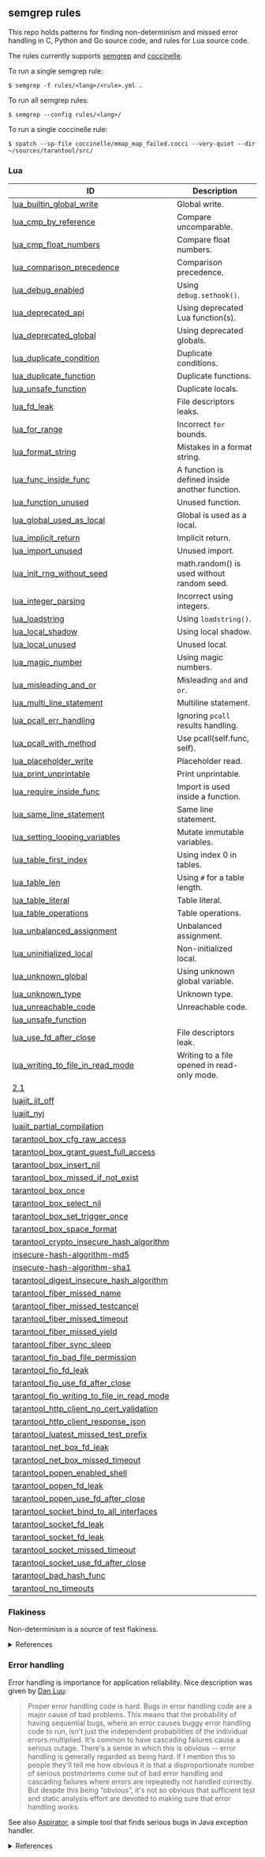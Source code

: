## semgrep rules

This repo holds patterns for finding non-determinism and missed error handling
in C, Python and Go source code, and rules for Lua source code.

The rules currently supports [semgrep](https://semgrep.dev/) and
[coccinelle](https://coccinelle.gitlabpages.inria.fr/website/).

To run a single semgrep rule:

```
$ semgrep -f rules/<lang>/<rule>.yml .
```

To run all semgrep rules:

```
$ semgrep --config rules/<lang>/
```

To run a single coccinelle rule:

```
$ spatch --sp-file coccinelle/mmap_map_failed.cocci --very-quiet --dir ~/sources/tarantool/src/
```

### Lua

| ID | Description |
| -- | ----------- |
| [lua_builtin_global_write](rules/lua/basic/lua_builtin_global_write.yaml) | Global write. |
| [lua_cmp_by_reference](rules/lua/basic/lua_cmp_by_reference.yaml) | Compare uncomparable. |
| [lua_cmp_float_numbers](rules/lua/basic/lua_cmp_float_numbers.yaml) | Compare float numbers. |
| [lua_comparison_precedence](rules/lua/basic/lua_comparison_precedence.yaml) | Comparison precedence. |
| [lua_debug_enabled](rules/lua/basic/lua_debug_enabled.yaml) | Using `debug.sethook()`. |
| [lua_deprecated_api](rules/lua/basic/lua_deprecated_api.yaml) | Using deprecated Lua function(s). |
| [lua_deprecated_global](rules/lua/basic/lua_deprecated_global.yaml) | Using deprecated globals. |
| [lua_duplicate_condition](rules/lua/basic/lua_duplicate_condition.yaml) | Duplicate conditions. |
| [lua_duplicate_function](rules/lua/basic/lua_duplicate_function.yaml) | Duplicate functions. |
| [lua_unsafe_function](rules/lua/basic/lua_duplicate_local.yaml) | Duplicate locals. |
| [lua_fd_leak](rules/lua/basic/lua_fd_leak.yaml) | File descriptors leaks. |
| [lua_for_range](rules/lua/basic/lua_for_range.yaml) | Incorrect `for` bounds. |
| [lua_format_string](rules/lua/basic/lua_format_string.yaml) | Mistakes in a format string. |
| [lua_func_inside_func](rules/lua/basic/lua_func_inside_func.yaml) | A function is defined inside another function. |
| [lua_function_unused](rules/lua/basic/lua_function_unused.yaml) | Unused function. |
| [lua_global_used_as_local](rules/lua/basic/lua_global_used_as_local.yaml) | Global is used as a local. |
| [lua_implicit_return](rules/lua/basic/lua_implicit_return.yaml) | Implicit return. |
| [lua_import_unused](rules/lua/basic/lua_import_unused.yaml) | Unused import. |
| [lua_init_rng_without_seed](rules/lua/basic/lua_init_rng_without_seed.yaml) | math.random() is used without random seed. |
| [lua_integer_parsing](rules/lua/basic/lua_integer_parsing.yaml) | Incorrect using integers. |
| [lua_loadstring](rules/lua/basic/lua_loadstring.yaml) | Using `loadstring()`. |
| [lua_local_shadow](rules/lua/basic/lua_local_shadow.yaml) | Using local shadow. |
| [lua_local_unused](rules/lua/basic/lua_local_unused.yaml) | Unused local. |
| [lua_magic_number](rules/lua/basic/lua_magic_number.yaml) | Using magic numbers. |
| [lua_misleading_and_or](rules/lua/basic/lua_misleading_and_or.yaml) | Misleading `and` and `or`. |
| [lua_multi_line_statement](rules/lua/basic/lua_multi_line_statement.yaml) | Multiline statement. |
| [lua_pcall_err_handling](rules/lua/basic/lua_pcall_err_handling.yaml) | Ignoring `pcall` results handling. |
| [lua_pcall_with_method](rules/lua/basic/lua_pcall_with_method.yaml) | Use pcall(self.func, self). |
| [lua_placeholder_write](rules/lua/basic/lua_placeholder_read.yaml) | Placeholder read. |
| [lua_print_unprintable](rules/lua/basic/lua_print_unprintable.yaml) | Print unprintable. |
| [lua_require_inside_func](rules/lua/basic/lua_require_inside_func.yaml) | Import is used inside a function. |
| [lua_same_line_statement](rules/lua/basic/lua_same_line_statement.yaml) | Same line statement. |
| [lua_setting_looping_variables](rules/lua/basic/lua_setting_looping_variables.yaml) | Mutate immutable variables. |
| [lua_table_first_index](rules/lua/basic/lua_table_first_index.yaml) | Using index 0 in tables. |
| [lua_table_len](rules/lua/basic/lua_table_len.yaml) | Using `#` for a table length. |
| [lua_table_literal](rules/lua/basic/lua_table_literal.yaml) | Table literal. |
| [lua_table_operations](rules/lua/basic/lua_table_operations.yaml) | Table operations. |
| [lua_unbalanced_assignment](rules/lua/basic/lua_unbalanced_assignment.yaml) | Unbalanced assignment. |
| [lua_uninitialized_local](rules/lua/basic/lua_uninitialized_local.yaml) | Non-initialized local. |
| [lua_unknown_global](rules/lua/basic/lua_unknown_global.yaml) | Using unknown global variable. |
| [lua_unknown_type](rules/lua/basic/lua_unknown_type.yaml) | Unknown type. |
| [lua_unreachable_code](rules/lua/basic/lua_unreachable_code.yaml) | Unreachable code. |
| [lua_unsafe_function](rules/lua/basic/lua_unsafe_function.yaml) |  |
| [lua_use_fd_after_close](rules/lua/basic/lua_use_fd_after_close.yaml) | File descriptors leak. |
| [lua_writing_to_file_in_read_mode](rules/lua/basic/lua_writing_to_file_in_read_mode.yaml) | Writing to a file opened in read-only mode. |
| [2.1](rules/lua/luajit/2.1.yaml) |  |
| [luajit_jit_off](rules/lua/luajit/luajit_jit_off.yaml) |  |
| [luajit_nyi](rules/lua/luajit/luajit_nyi.yaml) |  |
| [luajit_partial_compilation](rules/lua/luajit/luajit_partial_compilation.yaml) |  |
| [tarantool_box_cfg_raw_access](rules/lua/tarantool/tarantool_box_cfg_raw_access.yaml) |  |
| [tarantool_box_grant_guest_full_access](rules/lua/tarantool/tarantool_box_grant_guest_full_access.yaml) |  |
| [tarantool_box_insert_nil](rules/lua/tarantool/tarantool_box_insert_nil.yaml) |  |
| [tarantool_box_missed_if_not_exist](rules/lua/tarantool/tarantool_box_missed_if_not_exist.yaml) |  |
| [tarantool_box_once](rules/lua/tarantool/tarantool_box_once.yaml) |  |
| [tarantool_box_select_nil](rules/lua/tarantool/tarantool_box_select_nil.yaml) |  |
| [tarantool_box_set_trigger_once](rules/lua/tarantool/tarantool_box_set_trigger_once.yaml) |  |
| [tarantool_box_space_format](rules/lua/tarantool/tarantool_box_space_format.yaml) |  |
| [tarantool_crypto_insecure_hash_algorithm](rules/lua/tarantool/tarantool_crypto_insecure_hash_algorithm.yaml) |  |
| [insecure-hash-algorithm-md5](rules/lua/tarantool/tarantool_digest_insecure_hash_algorithm.yaml) |  |
| [insecure-hash-algorithm-sha1](rules/lua/tarantool/tarantool_digest_insecure_hash_algorithm.yaml) |  |
| [tarantool_digest_insecure_hash_algorithm](rules/lua/tarantool/tarantool_digest_insecure_hash_algorithm.yaml) |  |
| [tarantool_fiber_missed_name](rules/lua/tarantool/tarantool_fiber_missed_name.yaml) |  |
| [tarantool_fiber_missed_testcancel](rules/lua/tarantool/tarantool_fiber_missed_testcancel.yaml) |  |
| [tarantool_fiber_missed_timeout](rules/lua/tarantool/tarantool_fiber_missed_timeout.yaml) |  |
| [tarantool_fiber_missed_yield](rules/lua/tarantool/tarantool_fiber_missed_yield.yaml) |  |
| [tarantool_fiber_sync_sleep](rules/lua/tarantool/tarantool_fiber_sync_sleep.yaml) |  |
| [tarantool_fio_bad_file_permission](rules/lua/tarantool/tarantool_fio_bad_file_permission.yaml) |  |
| [tarantool_fio_fd_leak](rules/lua/tarantool/tarantool_fio_fd_leak.yaml) |  |
| [tarantool_fio_use_fd_after_close](rules/lua/tarantool/tarantool_fio_use_fd_after_close.yaml) |  |
| [tarantool_fio_writing_to_file_in_read_mode](rules/lua/tarantool/tarantool_fio_writing_to_file_in_read_mode.yaml) |  |
| [tarantool_http_client_no_cert_validation](rules/lua/tarantool/tarantool_http_client_no_cert_validation.yaml) |  |
| [tarantool_http_client_response_json](rules/lua/tarantool/tarantool_http_client_response_json.yaml) |  |
| [tarantool_luatest_missed_test_prefix](rules/lua/tarantool/tarantool_luatest_missed_test_prefix.yaml) |  |
| [tarantool_net_box_fd_leak](rules/lua/tarantool/tarantool_net_box_fd_leak.yaml) |  |
| [tarantool_net_box_missed_timeout](rules/lua/tarantool/tarantool_net_box_missed_timeout.yaml) |  |
| [tarantool_popen_enabled_shell](rules/lua/tarantool/tarantool_popen_enabled_shell.yaml) |  |
| [tarantool_popen_fd_leak](rules/lua/tarantool/tarantool_popen_fd_leak.yaml) |  |
| [tarantool_popen_use_fd_after_close](rules/lua/tarantool/tarantool_popen_use_fd_after_close.yaml) |  |
| [tarantool_socket_bind_to_all_interfaces](rules/lua/tarantool/tarantool_socket_bind_to_all_interfaces.yaml) |  |
| [tarantool_socket_fd_leak](rules/lua/tarantool/tarantool_socket_fd_leak.yaml) |  |
| [tarantool_socket_fd_leak](rules/lua/tarantool/tarantool_socket_fd_leak.yaml) |  |
| [tarantool_socket_missed_timeout](rules/lua/tarantool/tarantool_socket_missed_timeout.yaml) |  |
| [tarantool_socket_use_fd_after_close](rules/lua/tarantool/tarantool_socket_use_fd_after_close.yaml) |  |
| [tarantool_bad_hash_func](rules/lua/tarantool/tarantool_vshard_bad_hash_func.yaml) |  |
| [tarantool_no_timeouts](rules/lua/tarantool/tarantool_vshard_missed_timeout.yaml) |  |

### Flakiness

Non-determinism is a source of test flakiness.

<details>
  <summary>References</summary>

- **An empirical analysis of flaky tests** - Qingzhou  Luo, Farah  Hariri, Lamyaa  Eloussi, Darko  Marinov
- **Empirical Analysis of Factors and their Effect on Test Flakiness - Practitioners’ Perceptions** - Azeem Ahmad, Ola Leifler, Kristian Sandahl
- **Root Causing Flaky Tests in a Large-Scale Industrial Setting** - Wing Lam, Patrice Godefroid, Suman Nath, Anirudh Santhiar, Suresh Thummalapenta
- **What is the Vocabulary of Flaky Tests?** - Gustavo Pinto, Breno Miranda, Supun Dissanayake, Marcelo d'Amorim, Christoph Treude, Antonia Bertolino
- **Eradicating Non-Determinism in Tests** - Martin Fowler

</details>

### Error handling

Error handling is importance for application reliability. Nice description was
given by [Dan Luu](https://danluu.com/postmortem-lessons/):

> Proper error handling code is hard. Bugs in error handling code are a major cause of bad problems. This means that the probability of having sequential bugs, where an error causes buggy error handling code to run, isn't just the independent probabilities of the individual errors multiplied. It's common to have cascading failures cause a serious outage. There's a sense in which this is obvious -- error handling is generally regarded as being hard. If I mention this to people they'll tell me how obvious it is that a disproportionate number of serious postmortems come out of bad error handling and cascading failures where errors are repeatedly not handled correctly. But despite this being “obvious”, it's not so obvious that sufficient test and static analysis effort are devoted to making sure that error handling works.

See also [Aspirator](https://github.com/diy1/aspirator), a simple tool that
finds serious bugs in Java exception handler.

<details>
  <summary>References</summary>

- **The Do's and Don'ts of Error Handling** - Joe Armstrong (GOTO 2018)
- **Finding Error-Handling Bugs in Systems Code Using Static Analysis** - Cindy Rubio-González, Ben Liblit
- **Simple Testing Can Prevent Most Critical Failures: An Analysis of Production Failures in Distributed Data-Intensive Systems** - Ding Yuan, Yu Luo, Xin Zhuang, Guilherme Renna Rodrigues, Xu Zhao, Yongle Zhang, Pranay U. Jain, and Michael Stumm, University of Toronto (USENIX)
- **Improving the Quality of Error-Handling Code in Systems Software using Function-Local Information** - Suman Saha

</details>
